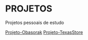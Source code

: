 # PROJETOS
 Projetos pessoais de estudo

<a href="https://andrekurihara.github.io/PROJETOS/Projeto-Obasorak/html/index.html">Projeto-Obasorak</a>
<a href="https://andrekurihara.github.io/PROJETOS/projeto-loja/loja.html">Projeto-TexasStore</a>